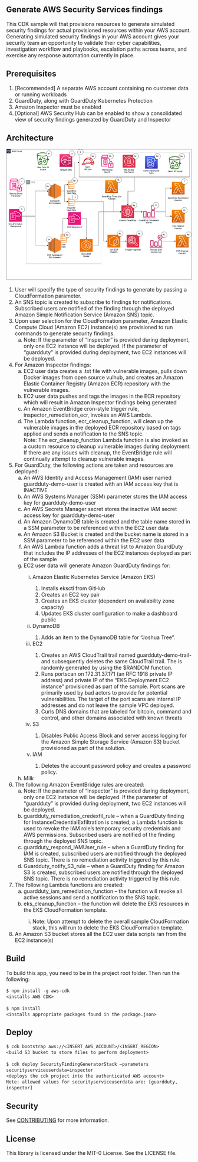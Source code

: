 ## Generate AWS Security Services findings

This CDK sample will that provisions resources to generate simulated security findings for actual provisioned resources within your AWS account. Generating simulated security findings in your AWS account gives your security team an opportunity to validate their cyber capabilities, investigation workflow and playbooks, escalation paths across teams, and exercise any response automation currently in place. 

## Prerequisites

1.	[Recommended] A separate AWS account containing no customer data or running workloads
2.	GuardDuty, along with GuardDuty Kubernetes Protection
3.	Amazon Inspector must be enabled
4.	[Optional] AWS Security Hub can be enabled to show a consolidated view of security findings generated by GuardDuty and Inspector

## Architecture

![generate_security_services_findings_architecture](generate_security_services_findings.png)

1.	User will specify the type of security findings to generate by passing a CloudFormation parameter.
2.	An SNS topic is created to subscribe to findings for notifications.  Subscribed users are notified of the finding through the deployed Amazon Simple Notification Service (Amazon SNS) topic.
3.	Upon user selection for the CloudFormation parameter, Amazon Elastic Compute Cloud (Amazon EC2) instance(s) are provisioned to run commands to generate security findings.
    <ol type="a">
    <li>Note: If the parameter of “inspector” is provided during deployment, only one EC2 instance will be deployed. If the parameter of “guardduty” is provided during deployment, two EC2 instances will be deployed.</li>
    </ol>
4.	For Amazon Inspector findings:
    <ol type="a">
    <li>EC2 user data creates a .txt file with vulnerable images, pulls down Docker images from open source vulhub, and creates an Amazon Elastic Container Registry (Amazon ECR) repository with the vulnerable images.</li>
    <li>EC2 user data pushes and tags the images in the ECR repository which will result in Amazon Inspector findings being generated</li>
    <li>An Amazon EventBridge cron-style trigger rule, inspector_remediation_ecr, invokes an AWS Lambda.</li>
    <li>The Lambda function, ecr_cleanup_function, will clean up the vulnerable images in the deployed ECR repository based on tags applied and sends a notification to the SNS topic.</li>
    Note: The ecr_cleanup_function Lambda function is also invoked as a custom resource to cleanup vulnerable images during deployment. If there are any issues with cleanup, the EventBridge rule will continually attempt to cleanup vulnerable images.
    </ol>
5.	For GuardDuty, the following actions are taken and resources are deployed:
    <ol type="a">
    <li>An AWS Identity and Access Management (IAM) user named guardduty-demo-user is created with an IAM access key that is INACTIVE</li>
    <li>An AWS Systems Manager (SSM) parameter stores the IAM access key for guardduty-demo-user</li>
    <li>An AWS Secrets Manager secret stores the inactive IAM secret access key for guardduty-demo-user</li>
    <li>An Amazon DynamoDB table is created and the table name stored in a SSM parameter to be referenced within the EC2 user data</li>
    <li>An Amazon S3 Bucket is created and the bucket name is stored in a SSM parameter to be referenced within the EC2 user data</li>
    <li>An AWS Lambda function adds a threat list to Amazon GuardDuty that includes the IP addresses of the EC2 instances deployed as part of the sample</li>
    <li>EC2 user data will generate Amazon GuardDuty findings for:</li>
        <ol type="i">
        <li>Amazon Elastic Kubernetes Service (Amazon EKS)</li>
            <ol type="1">
                <li>Installs eksctl from GitHub</li>
                <li>Creates an EC2 key pair</li>
                <li>Creates an EKS cluster (dependent on availability zone capacity)</li>
                <li>Updates EKS cluster configuration to make a dashboard public</li>
            </ol>
        <li>DynamoDB</li>
            <ol type="1">
                <li>Adds an item to the DynamoDB table for “Joshua Tree”.</li>
            </ol>
        <li>EC2</li>
            <ol type="1">
                <li>Creates an AWS CloudTrail trail named guardduty-demo-trail-<GUID> and subsequently deletes the same CloudTrail trail. The <GUID> is randomly generated by using the $RANDOM function.</li>
                <li>Runs portscan on 172.31.37.171 (an RFC 1918 private IP address) and private IP of the “EKS Deployment EC2 instance” provisioned as part of the sample. Port scans are primarily used by bad actors to provide for potential vulnerabilities. The target of the port scans are internal IP addresses and do not leave the sample VPC deployed. </li>
                <li>Curls DNS domains that are labeled for bitcoin, command and control, and other domains associated with known threats</li>
            </ol>
        <li>S3</li>
            <ol type="1">
                <li>Disables Public Access Block and server access logging for the Amazon Simple Storage Service (Amazon S3) bucket provisioned as part of the solution.</li>
            </ol>
        <li>IAM</li>
            <ol type="1">
                <li>Deletes the account password policy and creates a password policy.</li>
            </ol>
        </ol>
    <li>Milk</li>
    </ol>
6.	The following Amazon EventBridge rules are created:
    <ol type="a">
    <li>Note: If the parameter of “inspector” is provided during deployment, only one EC2 instance will be deployed. If the parameter of “guardduty” is provided during deployment, two EC2 instances will be deployed.</li>
    <li>guardduty_remediation_credexfil_rule – when a GuardDuty finding for InstanceCredentialExfiltration is created, a Lambda function is used to revoke the IAM role’s temporary security credentials and AWS permissions. Subscribed users are notified of the finding through the deployed SNS topic.</li>
    <li>guardduty_respond_IAMUser_rule – when a GuardDuty finding for IAM is created, subscribed users are notified through the deployed SNS topic. There is no remediation activity triggered by this rule.</li>
    <li>Guardduty_notify_S3_rule – when a GuardDuty finding for Amazon S3 is created, subscribed users are notified through the deployed SNS topic. There is no remediation activity triggered by this rule.</li>
    </ol>
7.	The following Lambda functions are created:
    <ol type="a">
    <li>guardduty_iam_remediation_function – the function will revoke all active sessions and send a notification to the SNS topic.</li>
    <li>eks_cleanup_function – the function will delete the EKS resources in the EKS CloudFormation template.</li>
        <ol type="i">
        <li>Note: Upon attempt to delete the overall sample CloudFormation stack, this will run to delete the EKS CloudFormation template.</li>
        </ol>
    </ol>
8.	An Amazon S3 bucket stores all the EC2 user data scripts ran from the EC2 instance(s)


## Build

To build this app, you need to be in the project root folder. Then run the following:

    $ npm install -g aws-cdk
    <installs AWS CDK>

    $ npm install
    <installs appropriate packages found in the package.json>

## Deploy

    $ cdk bootstrap aws://<INSERT_AWS_ACCOUNT>/<INSERT_REGION>
    <build S3 bucket to store files to perform deployment>

    $ cdk deploy SecurityFindingGeneratorStack –parameters securityserviceuserdata=inspector
    <deploys the cdk project into the authenticated AWS account>
    Note: allowed values for securityserviceuserdata are: [guardduty, inspector]

## Security

See [CONTRIBUTING](CONTRIBUTING.md#security-issue-notifications) for more information.

## License

This library is licensed under the MIT-0 License. See the LICENSE file.


